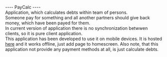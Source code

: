 ---- PayCalc ---- <br />
Application, which calculates debts within team of persons.<br />
Someone pay for something and all another partners should give back money, which have been payed for them.<br />
In current version of application there is no synchronization betwwen clients, so it is pure client application.<br />
This application has been developed to use it on mobile devices. It is hosted  <a href="http://belkosyak.github.io/PayCalc">here</a> and it works offline, just add page to homescreen.
Also note, that this application not provide any payment methods at all, is just calculate debts.
